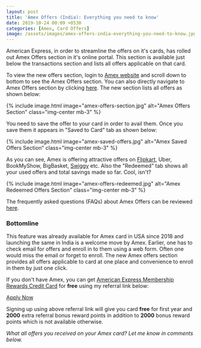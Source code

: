 ```yaml
---
layout: post
title: 'Amex Offers (India): Everything you need to know'
date: 2019-10-24 00:09 +0530
categories: [Amex, Card Offers]
image: /assets/images/amex-offers-india-everything-you-need-to-know.jpg
---
```


American Express, in order to streamline the offers on it's cards, has rolled out Amex Offers section in it's online portal. This section is available just below the transactions section and lists all offers applicable on that card.

To view the new offers section, login to [Amex website](https://www.americanexpress.com/in/) and scroll down to bottom to see the Amex Offers section. You can also directly navigate to Amex Offers section by clicking [here](https://global.americanexpress.com/offers/eligible). The new section lists all offers as shown below:

{% include image.html image="amex-offers-section.jpg" alt="Amex Offers Section" class="img-center mb-3" %}

You need to save the offer to your card in order to avail them. Once you save them it appears in "Saved to Card" tab as shown below:

{% include image.html image="amex-saved-offers.jpg" alt="Amex Saved Offers Section" class="img-center mb-3" %}

As you can see, Amex is offering attractive offers on [Flipkart](https://l.cardinfo.in/flipkart), Uber, BookMyShow, BigBasket, [Swiggy](https://l.cardinfo.in/swiggy) etc. Also the "Redeemed" tab shows all your used offers and total savings made so far. Cool, isn't?

{% include image.html image="amex-offers-redeemed.jpg" alt="Amex Redeemed Offers Section" class="img-center mb-3" %}

The frequently asked questions (FAQs) about Amex Offers can be reviewed [here](https://www.americanexpress.com/in/network/amex-offers-faqs.html).

### Bottomline

This feature was already available for Amex card in USA since 2018 and launching the same in India is a welcome move by Amex. Earlier, one has to check email for offers and enroll in to them using a web form. Often one would miss the email or forget to enroll. The new Amex offers section provides all offers applicable to card at one place and convenience to enroll in them by just one click.

If you don't have Amex, you can get [American Express Membership Rewards Credit Card](/american-express-membership-rewards-credit-card-mrcc-review/) for **free** using my referral link below:

<a href="https://l.cardinfo.in/amex" target="_blank" class="btn btn-lg btn-danger btn-block post-element mt-2" rel="noopener"><i class="ci-pen"></i> Apply Now</a>

Signing up using above referral link will give you card **free** for first year and **2000** extra referral bonus reward points in addition to **2000** bonus reward points which is not available otherwise.

_What all offers you received on your Amex card? Let me know in comments below._
